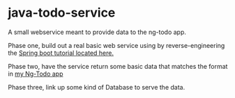 # java-todo-service
A small webservice meant to provide data to the ng-todo app.

Phase one, build out a real basic web service using by reverse-engineering the [Spring boot tutorial located here.](https://spring.io/guides/gs/rest-service/)

Phase two, have the service return some basic data that matches the format in [my Ng-Todo app](https://github.com/AnthDotLee/ng-todo)

Phase three, link up some kind of Database to serve the data. 